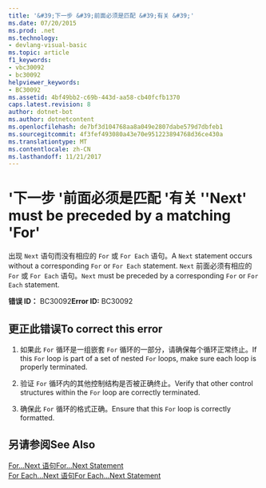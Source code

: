 ```yaml
---
title: '&#39;下一步 &#39;前面必须是匹配 &#39;有关 &#39;'
ms.date: 07/20/2015
ms.prod: .net
ms.technology:
- devlang-visual-basic
ms.topic: article
f1_keywords:
- vbc30092
- bc30092
helpviewer_keywords:
- BC30092
ms.assetid: 4bf49bb2-c69b-443d-aa58-cb40fcfb1370
caps.latest.revision: 8
author: dotnet-bot
ms.author: dotnetcontent
ms.openlocfilehash: de7bf3d104768aa8a049e2807dabe579d7dbfeb1
ms.sourcegitcommit: 4f3fef493080a43e70e951223894768d36ce430a
ms.translationtype: MT
ms.contentlocale: zh-CN
ms.lasthandoff: 11/21/2017
---
```

# <a name="39next39-must-be-preceded-by-a-matching-39for39"></a><span data-ttu-id="e1afe-102">&#39;下一步 &#39;前面必须是匹配 &#39;有关 &#39;</span><span class="sxs-lookup"><span data-stu-id="e1afe-102">&#39;Next&#39; must be preceded by a matching &#39;For&#39;</span></span>
<span data-ttu-id="e1afe-103">出现 `Next` 语句而没有相应的 `For` 或 `For Each` 语句。</span><span class="sxs-lookup"><span data-stu-id="e1afe-103">A `Next` statement occurs without a corresponding `For` or `For Each` statement.</span></span> <span data-ttu-id="e1afe-104">`Next` 前面必须有相应的 `For` 或 `For Each` 语句。</span><span class="sxs-lookup"><span data-stu-id="e1afe-104">`Next` must be preceded by a corresponding `For` or `For Each` statement.</span></span>  
  
 <span data-ttu-id="e1afe-105">**错误 ID：** BC30092</span><span class="sxs-lookup"><span data-stu-id="e1afe-105">**Error ID:** BC30092</span></span>  
  
## <a name="to-correct-this-error"></a><span data-ttu-id="e1afe-106">更正此错误</span><span class="sxs-lookup"><span data-stu-id="e1afe-106">To correct this error</span></span>  
  
1.  <span data-ttu-id="e1afe-107">如果此 `For` 循环是一组嵌套 `For` 循环的一部分，请确保每个循环正常终止。</span><span class="sxs-lookup"><span data-stu-id="e1afe-107">If this `For` loop is part of a set of nested `For` loops, make sure each loop is properly terminated.</span></span>  
  
2.  <span data-ttu-id="e1afe-108">验证 `For` 循环内的其他控制结构是否被正确终止。</span><span class="sxs-lookup"><span data-stu-id="e1afe-108">Verify that other control structures within the `For` loop are correctly terminated.</span></span>  
  
3.  <span data-ttu-id="e1afe-109">确保此 `For` 循环的格式正确。</span><span class="sxs-lookup"><span data-stu-id="e1afe-109">Ensure that this `For` loop is correctly formatted.</span></span>  
  
## <a name="see-also"></a><span data-ttu-id="e1afe-110">另请参阅</span><span class="sxs-lookup"><span data-stu-id="e1afe-110">See Also</span></span>  
 [<span data-ttu-id="e1afe-111">For...Next 语句</span><span class="sxs-lookup"><span data-stu-id="e1afe-111">For...Next Statement</span></span>](../../visual-basic/language-reference/statements/for-next-statement.md)  
 [<span data-ttu-id="e1afe-112">For Each...Next 语句</span><span class="sxs-lookup"><span data-stu-id="e1afe-112">For Each...Next Statement</span></span>](../../visual-basic/language-reference/statements/for-each-next-statement.md)
